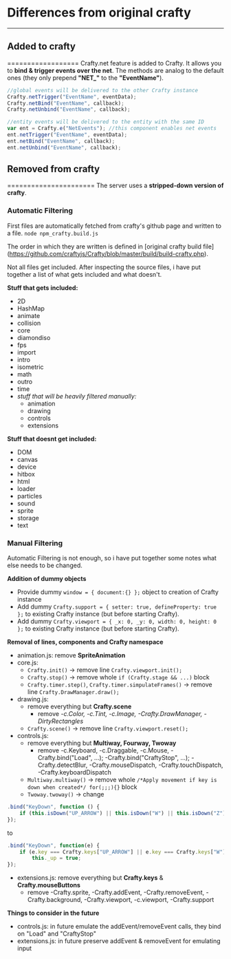 # Differences from original crafty
----------------------------------
## Added to crafty
==================
Crafty.net feature is added to Crafty. It allows you to __bind & trigger events over the net__.
The methods are analog to the default ones (they only prepend **"NET_"** to the **"EventName"**).
```javascript
//global events will be delivered to the other Crafty instance
Crafty.netTrigger("EventName", eventData);
Crafty.netBind("EventName", callback);
Crafty.netUnbind("EventName", callback);

//entity events will be delivered to the entity with the same ID
var ent = Crafty.e("NetEvents"); //this component enables net events
ent.netTrigger("EventName", eventData);
ent.netBind("EventName", callback);
ent.netUnbind("EventName", callback);
```

## Removed from crafty
======================
The server uses a __stripped-down version of crafty__.

### Automatic Filtering
First files are automatically fetched from crafty's github page and written to a file. `node npm_crafty.build.js`

The order in which they are written is defined in [original crafty build file]
(https://github.com/craftyjs/Crafty/blob/master/build/build-crafty.php).

Not all files get included. After inspecting the source files, i have put together a list of what
gets included and what doesn't.

**Stuff that gets included:**
* 2D
* HashMap
* animate
* collision
* core
* diamondiso
* fps
* import
* intro
* isometric
* math
* outro
* time
* _stuff that will be heavily filtered manually:_
  * animation
  * drawing
  * controls
  * extensions

**Stuff that doesnt get included:**
* DOM
* canvas
* device
* hitbox
* html
* loader
* particles
* sound
* sprite
* storage
* text

### Manual Filtering
Automatic Filtering is not enough, so i have put together some notes what else needs to be changed.

**Addition of dummy objects**
* Provide dummy `window = { document:{} };` object to creation of Crafty instance
* Add dummy `Crafty.support = { setter: true, defineProperty: true };` to existing Crafty instance
(but before starting Crafty).
* Add dummy `Crafty.viewport = { _x: 0, _y: 0, width: 0, height: 0 };` to existing Crafty instance
(but before starting Crafty).

**Removal of lines, components and Crafty namespace**
* animation.js: remove __SpriteAnimation__
* core.js: 
  * `Crafty.init()` -> remove line `Crafty.viewport.init();`
  * `Crafty.stop()` -> remove whole `if (Crafty.stage && ...)` block 
  * `Crafty.timer.step()`, `Crafty.timer.simpulateFrames()` -> remove line `Crafty.DrawManager.draw();`
* drawing.js: 
  * remove everything but __Crafty.scene__
    * remove _-c.Color, -c.Tint, -c.Image, -Crafty.DrawManager, -DirtyRectangles_
  * `Crafty.scene()` -> remove line `Crafty.viewport.reset();`
* controls.js:
  * remove everything but __Multiway, Fourway, Twoway__
    * remove -c.Keyboard, -c.Draggable, -c.Mouse, -Crafty.bind("Load", ...); -Crafty.bind("CraftyStop", ...);
-Crafty.detectBlur, -Crafty.mouseDispatch, -Crafty.touchDispatch, -Crafty.keyboardDispatch
  * `Multiway.multiway()` -> remove whole `/*Apply movement if key is down when created*/ for(;;;){}` block
  * `Twoway.twoway()` -> change 

```javascript
.bind("KeyDown", function () {
	if (this.isDown("UP_ARROW") || this.isDown("W") || this.isDown("Z")) this._up = true;
});
```
to
```javascript
.bind("KeyDown", function(e) {
	if (e.key === Crafty.keys["UP_ARROW"] || e.key === Crafty.keys["W"] || e.key === Crafty.keys["Z"])
		this._up = true;
});
```
* extensions.js: remove everything but __Crafty.keys__ & __Crafty.mouseButtons__
  * remove -Crafty.sprite, -Crafty.addEvent, -Crafty.removeEvent, -Crafty.background, -Crafty.viewport, 
-c.viewport, -Crafty.support

**Things to consider in the future**
  * controls.js: in future emulate the addEvent/removeEvent calls, they bind on "Load" and "CraftyStop"
  * extensions.js: in future preserve addEvent & removeEvent for emulating input
